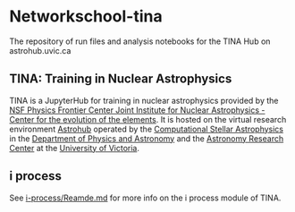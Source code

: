 # Networkschool-tina
The repository of run files and analysis notebooks for the TINA Hub on astrohub.uvic.ca


## TINA: Training in Nuclear Astrophysics
TINA is a JupyterHub for training in nuclear astrophysics provided by the [NSF Physics Frontier Center Joint Institute for Nuclear Astrophysics - Center for the evolution of the elements](http://www.jinaweb.org). It is hosted on the virtual research environment [Astrohub](https://astrohub.uvic.ca) operated by the [Computational Stellar Astrophysics](https://csa.phys.uvic.ca) in the [Department of Physics and Astronomy](https://www.uvic.ca/science/physics) and the [Astronomy Research Center](https://www.uvic.ca/research/centres/arc) at the [University of Victoria](https://www.uvic.ca). 

## i process
See [i-process/Reamde.md](i-process/Reamde.md) for more info on the i process module of TINA.
